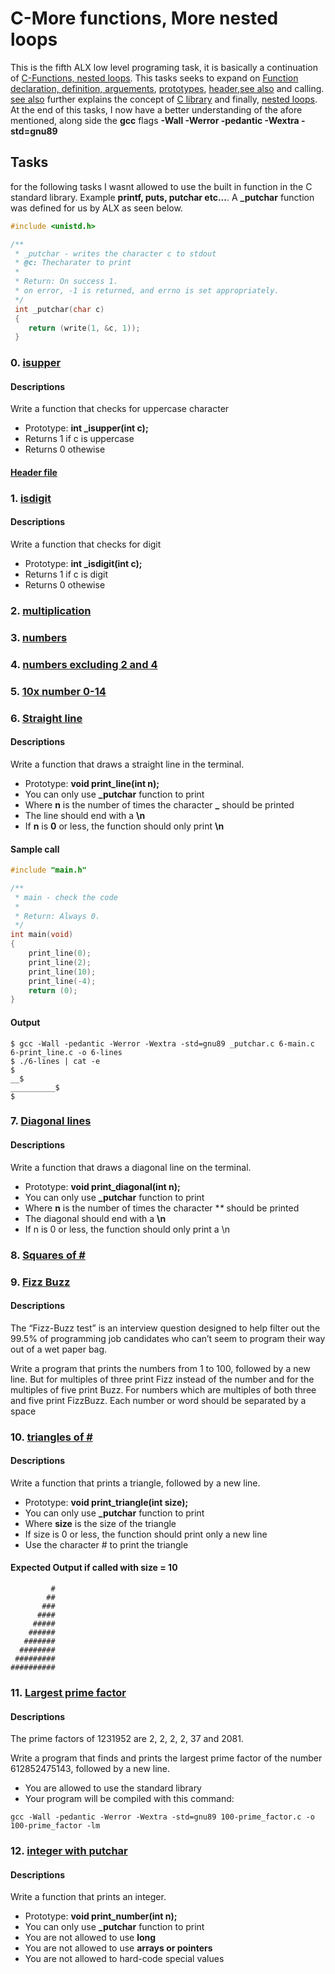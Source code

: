 # C-More functions, More nested loops

This is the fifth ALX low level programing task, it is basically a continuation of [C-Functions, nested loops](https://github.com/Sanctus-Peter/alx-low_level_programming/tree/main/0x02-functions_nested_loops). This tasks seeks to expand on [Function](https://www.geeksforgeeks.org/functions-in-c/) [declaration, definition, arguements](https://www.tutorialspoint.com/cprogramming/c_functions.htm), [prototypes](https://www.geeksforgeeks.org/what-is-the-purpose-of-a-function-prototype/), [header](https://www.tutorialspoint.com/cprogramming/c_header_files.htm),[see also](https://www.geeksforgeeks.org/header-files-in-c-cpp-and-its-uses/)  and  calling. [see also](https://www.youtube.com/watch?v=qMlnFwYdqIw) further explains the concept of [C library](https://www.geeksforgeeks.org/c-library-functions/) and finally, [nested loops](https://www.youtube.com/watch?v=Z3iGeQ1gIss). At the end of this tasks, I now have a better understanding of the afore mentioned, along side the **gcc** flags **-Wall -Werror -pedantic -Wextra -std=gnu89**

## Tasks
for the following tasks I wasnt allowed to use the built in function in the C standard library. Example **printf, puts, putchar etc...**. A **_putchar** function was defined for us by ALX as seen below.
```C
#include <unistd.h>

/**
 * _putchar - writes the character c to stdout
 * @c: Thecharater to print
 *
 * Return: On success 1.
 * on error, -1 is returned, and errno is set appropriately.
 */
 int _putchar(char c)
 {
 	return (write(1, &c, 1));
 }
```
### 0. [isupper](https://github.com/Sanctus-Peter/alx-low_level_programming/blob/main/0x04-more_functions_nested_loops/0-isupper.c)
#### Descriptions
Write a function that checks for uppercase character
- Prototype: **int _isupper(int c);**
- Returns 1 if c is uppercase
- Returns 0 othewise

#### [Header file](https://github.com/Sanctus-Peter/alx-low_level_programming/blob/main/0x04-more_functions_nested_loops/main.h)

### 1. [isdigit](https://github.com/Sanctus-Peter/alx-low_level_programming/blob/main/0x04-more_functions_nested_loops/1-isdigit.c)
#### Descriptions
Write a function that checks for digit
- Prototype: **int _isdigit(int c);**
- Returns 1 if c is digit
- Returns 0 othewise

### 2. [multiplication](https://github.com/Sanctus-Peter/alx-low_level_programming/blob/main/0x04-more_functions_nested_loops/2-mul.c)

### 3. [numbers](https://github.com/Sanctus-Peter/alx-low_level_programming/blob/main/0x04-more_functions_nested_loops/3-print_numbers.c)

### 4. [numbers excluding 2 and 4](https://github.com/Sanctus-Peter/alx-low_level_programming/blob/main/0x04-more_functions_nested_loops/4-print_most_numbers.c)

### 5. [10x number 0-14](https://github.com/Sanctus-Peter/alx-low_level_programming/blob/main/0x04-more_functions_nested_loops/5-more_numbers.c)

### 6. [Straight line](https://github.com/Sanctus-Peter/alx-low_level_programming/blob/main/0x04-more_functions_nested_loops/6-print_line.c)
#### Descriptions
Write a function that draws a straight line in the terminal.

- Prototype: **void print_line(int n);**
- You can only use **_putchar** function to print
- Where **n** is the number of times the character **_** should be printed
- The line should end with a **\n**
- If **n** is **0** or less, the function should only print **\n**

#### Sample call
```C
#include "main.h"

/**
 * main - check the code
 *
 * Return: Always 0.
 */
int main(void)
{
    print_line(0);
    print_line(2);
    print_line(10);
    print_line(-4);
    return (0);
}
```

#### Output
```
$ gcc -Wall -pedantic -Werror -Wextra -std=gnu89 _putchar.c 6-main.c 6-print_line.c -o 6-lines
$ ./6-lines | cat -e
$
__$
__________$
$

```

### 7. [Diagonal lines](https://github.com/Sanctus-Peter/alx-low_level_programming/blob/main/0x04-more_functions_nested_loops/7-print_diagonal.c)
#### Descriptions
Write a function that draws a diagonal line on the terminal.

- Prototype: **void print_diagonal(int n);**
- You can only use **_putchar** function to print
- Where **n** is the number of times the character **\** should be printed
- The diagonal should end with a **\n**
- If n is 0 or less, the function should only print a \n

### 8. [Squares of #](https://github.com/Sanctus-Peter/alx-low_level_programming/blob/main/0x04-more_functions_nested_loops/8-print_square.c)

### 9. [Fizz Buzz](https://github.com/Sanctus-Peter/alx-low_level_programming/blob/main/0x04-more_functions_nested_loops/9-fizz_buzz.c)
#### Descriptions
The “Fizz-Buzz test” is an interview question designed to help filter out the 99.5% of programming job candidates who can’t seem to program their way out of a wet paper bag.

Write a program that prints the numbers from 1 to 100, followed by a new line. But for multiples of three print Fizz instead of the number and for the multiples of five print Buzz. For numbers which are multiples of both three and five print FizzBuzz. Each number or word should be separated by a space

### 10. [triangles of #](https://github.com/Sanctus-Peter/alx-low_level_programming/blob/main/0x04-more_functions_nested_loops/10-print_triangle.c)
#### Descriptions
Write a function that prints a triangle, followed by a new line.

- Prototype: **void print_triangle(int size);**
- You can only use **_putchar** function to print
- Where **size** is the size of the triangle
- If size is 0 or less, the function should print only a new line
- Use the character # to print the triangle

#### Expected Output if called with size = 10
```
         #
        ##
       ###
      ####
     #####
    ######
   #######
  ########
 #########
##########
```
### 11. [Largest prime factor](https://github.com/Sanctus-Peter/alx-low_level_programming/blob/main/0x04-more_functions_nested_loops/100-prime_factor.c)
#### Descriptions
The prime factors of 1231952 are 2, 2, 2, 2, 37 and 2081.

Write a program that finds and prints the largest prime factor of the number 612852475143, followed by a new line.

- You are allowed to use the standard library
- Your program will be compiled with this command: 
```
gcc -Wall -pedantic -Werror -Wextra -std=gnu89 100-prime_factor.c -o 100-prime_factor -lm
```

### 12. [integer with putchar](https://github.com/Sanctus-Peter/alx-low_level_programming/blob/main/0x04-more_functions_nested_loops/101-print_number.c)
#### Descriptions
Write a function that prints an integer.

- Prototype: **void print_number(int n);**
- You can only use **_putchar** function to print
- You are not allowed to use **long**
- You are not allowed to use **arrays or pointers**
- You are not allowed to hard-code special values
